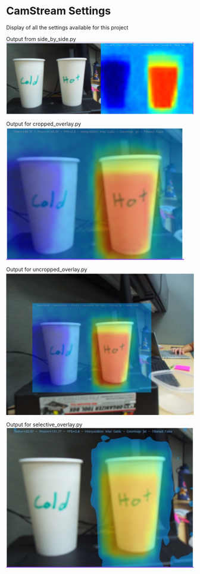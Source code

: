 # CamStream Settings
Display of all the settings available for this project <br />

Output from side_by_side.py 
![side_by_side.py output ](images/sidebyside.jpg)

Output for cropped_overlay.py<br />
![cropped_overlay output ](images/croppedoverlay.jpg)

Output for uncropped_overlay.py <br />
![uncropped_overlay output ](images/uncroppedoverlay.jpg)

Output for selective_overlay.py <br />
![selective_overlay output ](images/selectiveoverlay.jpg)